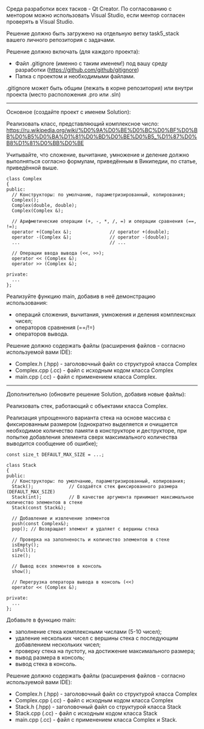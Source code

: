 Среда разработки всех тасков - Qt Creator. По согласованию с ментором можно использовать Visual Studio, если ментор согласен проверять в Visual Studio.

Решение должно быть загружено на отдельную ветку task5_stack вашего личного репозитория с задачами.

Решение должно включать (для каждого проекта):
- Файл .gitignore (именно с таким именем!) под вашу среду разработки (https://github.com/github/gitignore)
- Папка с проектом и необходимыми файлами.

.gitignore может быть общим (лежать в корне репозитория) или внутри проекта (место расположения .pro или .sln)

-------------------------------------------

Основное (создайте проект с именем Solution):
  
  Реализовать класс, представляющий комплексное число:
  https://ru.wikipedia.org/wiki/%D0%9A%D0%BE%D0%BC%D0%BF%D0%BB%D0%B5%D0%BA%D1%81%D0%BD%D0%BE%D0%B5_%D1%87%D0%B8%D1%81%D0%BB%D0%BE  

  Учитывайте, что сложение, вычитание, умножение и деление должно выполняться согласно формулам, приведённым в Википедии, по статье, приведённой выше.
  

  ```
  class Complex
  {
  public:
    // Kонструкторы: по умолчанию, параметризированный, копирования; 
    Complex();                          
    Complex(double, double);
    Complex(Complex &);
   
    // Aрифметические oперации (+, -, *, /, =) и операции сравнения (==, !=);
    operator +(Complex &);              // operator +(double);
    operator -(Complex &);              // operator -(double);
    ...                                 // ...
    
    // Oперации ввода вывода (<<, >>);
    operator << (Complex &);
    operator >> (Complex &);
  
  private:
    ...
  };
  ```


  Реализуйте функцию main, добавив в неё демонстрацию использования:
  - операций сложения, вычитания, умножения и деления комплексных чисел;
  - операторов сравнения (==/!=)
  - операторов вывода.
  
  Решение должно содержать файлы (расширения файлов - согласно используемой вами IDE):
  - Complex.h (.hpp) - заголовочный файл со структурой класса Complex
  - Complex.cpp (.cc) - файл с исходным кодом класса Complex
  - main.cpp (.cc) - файл с применением класса Complex.
  
-------------------------------------------

Дополнительно (обновите решение Solution, добавив новые файлы):
  
  Реализовать стек, работающий с объектами класса Complex.

  Реализация упрощенного варианта стека на основе массива с фиксированным размером (однократно
  выделяется и очищается необходимое количество памяти в конструкторе и деструкторе, при попытке
  добавления элемента сверх максимального количества выводится сообщение об ошибке);
  
  ```
  const size_t DEFAULT_MAX_SIZE = ...;
  
  class Stack
  {
  public:
    // Kонструкторы: по умолчанию, параметризированный, копирования;
    Stack();             // Создаётся стек фиксированного размера (DEFAULT_MAX_SIZE)
    Stack(int);          // B качестве аргумента принимает максимальное количество элементов в стеке
    Stack(const Stack&);

    // Добавление и извлечение элементов
    push(const Complex&);
    pop(); // Возвращает элемент и удаляет с вершины стека

    // Проверка на заполненость и количество элементов в стеке
    isEmpty();
    isFull();
    size();
  
    // Вывод всех элементов в консоль
    show();
	
	// Перегрузка оператора вывода в консоль (<<)
    operator << (Complex &);

  private:
    ...
  };
  ```
  
  Добавьте в функцию main:
  - заполнение стека комплексными числами (5-10 чисел);
  - удаление нескольких чисел с вершины стека с последующим добавлением нескольких чисел;
  - проверку стека на пустоту, на достижение максимального размера;
  - вывод размера в консоль;
  - вывод стека в консоль.  

  Решение должно содержать файлы (расширения файлов - согласно используемой вами IDE):
  - Complex.h (.hpp) - заголовочный файл со структурой класса Complex
  - Complex.cpp (.cc) - файл с исходным кодом класса Complex
  - Stack.h (.hpp) - заголовочный файл со структурой класса Stack
  - Stack.cpp (.cc) - файл с исходным кодом класса Stack
  - main.cpp (.cc) - файл с применением класса Complex и Stack.
